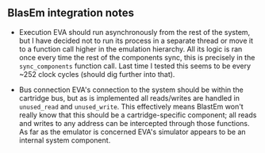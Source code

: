 ## BlasEm integration notes

- Execution
EVA should run asynchronously from the rest of the system, but I have decided not to run its process in a separate thread or move it to a function call higher in the emulation hierarchy. All its logic is ran once every time the rest of the components sync, this is precisely in the `sync_components` function call. Last time I tested this seems to be every ~252 clock cycles (should dig further into that).

- Bus connection
EVA's connection to the system should be within the cartridge bus, but as is implemented all reads/writes are handled in `unused_read` and `unused_write`. This effectively means BlastEm won't really know that this should be a cartridge-specific component; all reads and writes to any address can be intercepted through those functions. As far as the emulator is concerned EVA's simulator appears to be an internal system component.
